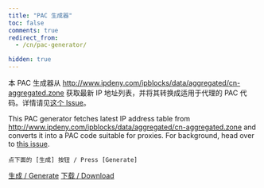 ```yaml
---
title: "PAC 生成器"
toc: false
comments: true
redirect_from:
  - /cn/pac-generator/

hidden: true
---
```


本 PAC 生成器从 <http://www.ipdeny.com/ipblocks/data/aggregated/cn-aggregated.zone> 获取最新 IP 地址列表，并将其转换成适用于代理的 PAC 代码。详情请见[这个 Issue](https://github.com/shadowsocks/shadowsocks-windows/issues/1873)。

This PAC generator fetches latest IP address table from <http://www.ipdeny.com/ipblocks/data/aggregated/cn-aggregated.zone> and converts it into a PAC code suitable for proxies. For background, head over to [this issue](https://github.com/shadowsocks/shadowsocks-windows/issues/1873).

<div id="result" markdown="1">

```
点下面的 [生成] 按钮 / Press [Generate]
```

<a id="generate" class="btn btn--success" href="#" onclick="buildPac()">生成 / Generate</a>
<a id="download" class="btn btn--primary disabled" download="pac.txt" href="#">下载 / Download</a>
</div>
<style>
#result div.highlight {
  overflow-x: hidden;
  overflow-y: auto;
  max-height: 10em;
}
</style>

<script type="text/javascript">
function toHex(number) {
  return "0x" + ("00000000" + number.toString(16).toUpperCase()).slice(-8);
}

function buildPac() {
  $("#result pre > code").text("请稍候 / Hang on...");
  $.get(
    "https://ibugone.com/get/?target=http%3A%2F%2Fwww.ipdeny.com%2Fipblocks%2Fdata%2Faggregated%2Fcn-aggregated.zone",
    function (data) {
      let output = $("#code-template").text();
      output += "var CHINA = [\n";
      const lines = data.trim().split("\n");
      for (let i = 0; i < lines.length; i++) {
        let content = lines[i].split("/");
        if (content.length !== 2)
          continue;
          let addr = content[0].split(".").map(x => parseInt(x));
        let addrNum = 0;
        for (let j = 0; j < 4; j++) {
          addrNum += addr[j] << (24 - 8 * j);
        }
        addrNum = addrNum >>> 0;
        let maskNum = (0xFFFFFFFF << (32 - parseInt(content[1], 10))) >>> 0;
        output += "  [" + toHex(addrNum) + ", " + toHex(maskNum) + "]";
        if (i != lines.length - 1) {
          output += ",";
        }
        output += "\n";
      }
      output += "];";
      $("#result pre > code").text(output);
      $("#download").removeClass("disabled");
      $("#download").attr("href", "data:application/octet-stream;charset=utf-8;base64," + btoa(output + "\n"));
    }
  );
}
</script>

<pre id="code-template" style="display: none;">
// Author: iBug &lt;ibugone.com&gt;

function belongsToSubnet(host, list) {
  var ip = host.split(".");
  ip = 0x1000000 * Number(ip[0]) + 0x10000 * Number(ip[1]) +
    0x100 * Number(ip[2]) + Number(ip[3]);

  if (ip < list[0][0])
    return false;

  // Binary search
  var x = 0, y = list.length, middle;
  while (y - x > 1) {
    middle = Math.floor((x + y) / 2);
    if (list[middle][0] < ip)
      x = middle;
    else
      y = middle;
  }

  // Match
  var masked = ip & list[x][1];
  return (masked ^ list[x][0]) == 0;
}

function isChina(host) {
  return belongsToSubnet(host, CHINA);
}

function isLan(host) {
  return belongsToSubnet(host, LAN);
}

function FindProxyForURL(url, host) {
  var remote = dnsResolve(host);
  if (isLan(remote) || isChina(remote)) {
      return "DIRECT";
  }
  return "__PROXY__";
}

var LAN = [
  [0x0A000000, 0xFF000000],
  [0x7F000000, 0xFFFFFF00],
  [0xA9FE0000, 0xFFFF0000],
  [0xAC100000, 0xFFF00000],
  [0xC0A80000, 0xFFFF0000]
];

</pre>
